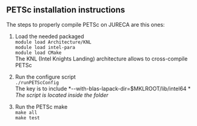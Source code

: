 ## PETSc installation instructions

The steps to properly compile PETSc on JURECA are this ones:

1. Load the needed packaged \
`module load Architecture/KNL` \
`module load intel-para` \
`module load CMake` \
The KNL (Intel Knights Landing) architecture allows to cross-compile PETSc

2. Run the configure script \
`./runPETScConfig` \
The key is to include *--with-blas-lapack-dir=$MKLROOT/lib/intel64 \*
*The script is located inside the folder*

3. Run the PETSc make \
`make all` \
`make test`